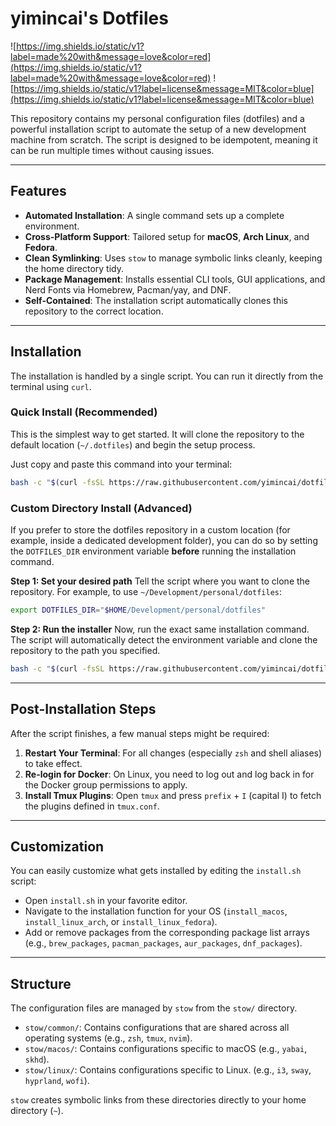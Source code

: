 # yimincai's Dotfiles

![https://img.shields.io/static/v1?label=made%20with&message=love&color=red](https://img.shields.io/static/v1?label=made%20with&message=love&color=red)
![https://img.shields.io/static/v1?label=license&message=MIT&color=blue](https://img.shields.io/static/v1?label=license&message=MIT&color=blue)

This repository contains my personal configuration files (dotfiles) and a powerful installation script to automate the setup of a new development machine from scratch. The script is designed to be idempotent, meaning it can be run multiple times without causing issues.

---

## Features

- **Automated Installation**: A single command sets up a complete environment.
- **Cross-Platform Support**: Tailored setup for **macOS**, **Arch Linux**, and **Fedora**.
- **Clean Symlinking**: Uses `stow` to manage symbolic links cleanly, keeping the home directory tidy.
- **Package Management**: Installs essential CLI tools, GUI applications, and Nerd Fonts via Homebrew, Pacman/yay, and DNF.
- **Self-Contained**: The installation script automatically clones this repository to the correct location.

---

## Installation

The installation is handled by a single script. You can run it directly from the terminal using `curl`.

### Quick Install (Recommended)

This is the simplest way to get started. It will clone the repository to the default location (`~/.dotfiles`) and begin the setup process.

Just copy and paste this command into your terminal:

```bash
bash -c "$(curl -fsSL https://raw.githubusercontent.com/yimincai/dotfiles/main/install.sh)"
```

### Custom Directory Install (Advanced)

If you prefer to store the dotfiles repository in a custom location (for example, inside a dedicated development folder), you can do so by setting the `DOTFILES_DIR` environment variable **before** running the installation command.

**Step 1: Set your desired path**
Tell the script where you want to clone the repository. For example, to use `~/Development/personal/dotfiles`:

```bash
export DOTFILES_DIR="$HOME/Development/personal/dotfiles"
```

**Step 2: Run the installer**
Now, run the exact same installation command. The script will automatically detect the environment variable and clone the repository to the path you specified.

```bash
bash -c "$(curl -fsSL https://raw.githubusercontent.com/yimincai/dotfiles/main/install.sh)"
```

---

## Post-Installation Steps

After the script finishes, a few manual steps might be required:

1.  **Restart Your Terminal**: For all changes (especially `zsh` and shell aliases) to take effect.
2.  **Re-login for Docker**: On Linux, you need to log out and log back in for the Docker group permissions to apply.
3.  **Install Tmux Plugins**: Open `tmux` and press `prefix` + `I` (capital I) to fetch the plugins defined in `tmux.conf`.

---

## Customization

You can easily customize what gets installed by editing the `install.sh` script:

-   Open `install.sh` in your favorite editor.
-   Navigate to the installation function for your OS (`install_macos`, `install_linux_arch`, or `install_linux_fedora`).
-   Add or remove packages from the corresponding package list arrays (e.g., `brew_packages`, `pacman_packages`, `aur_packages`, `dnf_packages`).

---

## Structure

The configuration files are managed by `stow` from the `stow/` directory.

-   `stow/common/`: Contains configurations that are shared across all operating systems (e.g., `zsh`, `tmux`, `nvim`).
-   `stow/macos/`: Contains configurations specific to macOS (e.g., `yabai`, `skhd`).
-   `stow/linux/`: Contains configurations specific to Linux. (e.g., `i3`, `sway`, `hyprland`, `wofi`).

`stow` creates symbolic links from these directories directly to your home directory (`~`).

